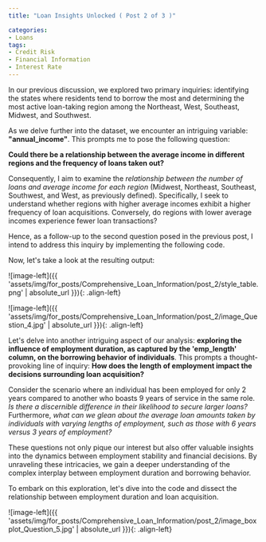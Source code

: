 ```yaml
---
title: "Loan Insights Unlocked ( Post 2 of 3 )"

categories:
- Loans 
tags:
- Credit Risk
- Financial Information
- Interest Rate
---
```



In our previous discussion, we explored two primary inquiries: identifying the states where residents tend to borrow the most and determining the most active loan-taking region among the Northeast, West, Southeast, Midwest, and Southwest.

As we delve further into the dataset, we encounter an intriguing variable: **"annual_income"**. This prompts me to pose the following question: 

**Could there be a relationship between the average income in different regions and the frequency of loans taken out?**


Consequently, I aim to examine the *relationship between the number of loans and average income for each region* (Midwest, Northeast, Southeast, Southwest, and West, as previously defined). Specifically, I seek to understand whether regions with higher average incomes exhibit a higher frequency of loan acquisitions. Conversely, do regions with lower average incomes experience fewer loan transactions?

Hence, as a follow-up to the second question posed in the previous post, I intend to address this inquiry by implementing the following code.

<script src="https://gist.github.com/AnalyticsForPleasure/409a21926cd3d46dd6b519f1d8ca9abf.js"></script>

Now, let's take a look at the resulting output:

![image-left]({{ 'assets/img/for_posts/Comprehensive_Loan_Information/post_2/style_table.png' | absolute_url }}){: .align-left}



![image-left]({{ 'assets/img/for_posts/Comprehensive_Loan_Information/post_2/image_Question_4.jpg' | absolute_url }}){: .align-left}




Let's delve into another intriguing aspect of our analysis: **exploring the influence of employment duration, as captured by the 'emp_length' column, on the borrowing behavior of individuals**. This prompts a thought-provoking line of inquiry: **How does the length of employment impact the decisions surrounding loan acquisition?**

Consider the scenario where an individual has been employed for only 2 years compared to another who boasts 9 years of service in the same role. *Is there a discernible difference in their likelihood to secure larger loans?* Furthermore, *what can we glean about the average loan amounts taken by individuals with varying lengths of employment, such as those with 6 years versus 3 years of employment?*

These questions not only pique our interest but also offer valuable insights into the dynamics between employment stability and financial decisions. By unraveling these intricacies, we gain a deeper understanding of the complex interplay between employment duration and borrowing behavior.

To embark on this exploration, let's dive into the code and dissect the relationship between employment duration and loan acquisition.




![image-left]({{ 'assets/img/for_posts/Comprehensive_Loan_Information/post_2/image_boxplot_Question_5.jpg' | absolute_url }}){: .align-left}
